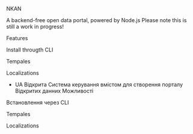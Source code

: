 NKAN

A backend-free open data portal, powered by Node.js
Please note this is still a work in progress!

Features

Install througth CLI

Tempales

Localizations

- UA
Відкрита Система керування вмістом для створення порталу Відкритих данних
Можливості

Встановлення через CLI

Tempales

Localizations

